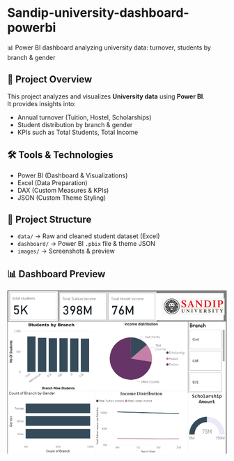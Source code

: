 # Sandip-university-dashboard-powerbi
📊 Power BI dashboard analyzing university data: turnover, students by branch &amp; gender

## 📌 Project Overview
This project analyzes and visualizes **University data** using **Power BI**.  
It provides insights into:
- Annual turnover (Tuition, Hostel, Scholarships)
- Student distribution by branch & gender
- KPIs such as Total Students, Total Income

## 🛠️ Tools & Technologies
- Power BI (Dashboard & Visualizations)
- Excel (Data Preparation)
- DAX (Custom Measures & KPIs)
- JSON (Custom Theme Styling)

## 📂 Project Structure
- `data/` → Raw and cleaned student dataset (Excel)
- `dashboard/` → Power BI `.pbix` file & theme JSON
- `images/` → Screenshots & preview

## 📊 Dashboard Preview
![Dashboard Screenshot](https://github.com/dharmanayuvaraju/Sandip-university-dashboard-powerbi/blob/main/Dashboard%20image.png)


